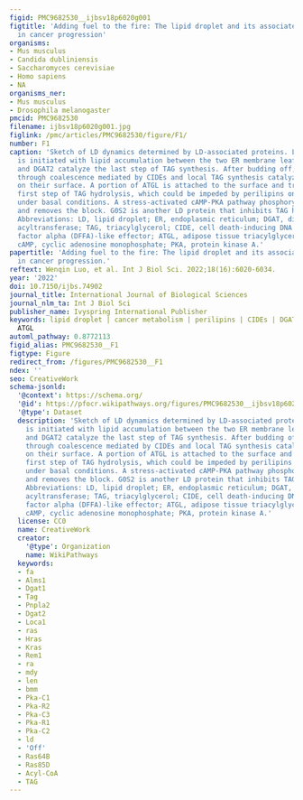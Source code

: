 ```yaml
---
figid: PMC9682530__ijbsv18p6020g001
figtitle: 'Adding fuel to the fire: The lipid droplet and its associated proteins
  in cancer progression'
organisms:
- Mus musculus
- Candida dubliniensis
- Saccharomyces cerevisiae
- Homo sapiens
- NA
organisms_ner:
- Mus musculus
- Drosophila melanogaster
pmcid: PMC9682530
filename: ijbsv18p6020g001.jpg
figlink: /pmc/articles/PMC9682530/figure/F1/
number: F1
caption: 'Sketch of LD dynamics determined by LD-associated proteins. LD biosynthesis
  is initiated with lipid accumulation between the two ER membrane leaflets. DGAT1
  and DGAT2 catalyze the last step of TAG synthesis. After budding off, LDs expand
  through coalescence mediated by CIDEs and local TAG synthesis catalyzed by DGAT2
  on their surface. A portion of ATGL is attached to the surface and triggers the
  first step of TAG hydrolysis, which could be impeded by perilipins on the LD surface
  under basal conditions. A stress-activated cAMP-PKA pathway phosphorylates perilipins
  and removes the block. G0S2 is another LD protein that inhibits TAG hydrolysis.
  Abbreviations: LD, lipid droplet; ER, endoplasmic reticulum; DGAT, diacylglycerol
  acyltransferase; TAG, triacylglycerol; CIDE, cell death-inducing DNA fragmentation
  factor alpha (DFFA)-like effector; ATGL, adipose tissue triacylglycerol lipase;
  cAMP, cyclic adenosine monophosphate; PKA, protein kinase A.'
papertitle: 'Adding fuel to the fire: The lipid droplet and its associated proteins
  in cancer progression.'
reftext: Wenqin Luo, et al. Int J Biol Sci. 2022;18(16):6020-6034.
year: '2022'
doi: 10.7150/ijbs.74902
journal_title: International Journal of Biological Sciences
journal_nlm_ta: Int J Biol Sci
publisher_name: Ivyspring International Publisher
keywords: lipid droplet | cancer metabolism | perilipins | CIDEs | DGAT1 | DGAT2 |
  ATGL
automl_pathway: 0.8772113
figid_alias: PMC9682530__F1
figtype: Figure
redirect_from: /figures/PMC9682530__F1
ndex: ''
seo: CreativeWork
schema-jsonld:
  '@context': https://schema.org/
  '@id': https://pfocr.wikipathways.org/figures/PMC9682530__ijbsv18p6020g001.html
  '@type': Dataset
  description: 'Sketch of LD dynamics determined by LD-associated proteins. LD biosynthesis
    is initiated with lipid accumulation between the two ER membrane leaflets. DGAT1
    and DGAT2 catalyze the last step of TAG synthesis. After budding off, LDs expand
    through coalescence mediated by CIDEs and local TAG synthesis catalyzed by DGAT2
    on their surface. A portion of ATGL is attached to the surface and triggers the
    first step of TAG hydrolysis, which could be impeded by perilipins on the LD surface
    under basal conditions. A stress-activated cAMP-PKA pathway phosphorylates perilipins
    and removes the block. G0S2 is another LD protein that inhibits TAG hydrolysis.
    Abbreviations: LD, lipid droplet; ER, endoplasmic reticulum; DGAT, diacylglycerol
    acyltransferase; TAG, triacylglycerol; CIDE, cell death-inducing DNA fragmentation
    factor alpha (DFFA)-like effector; ATGL, adipose tissue triacylglycerol lipase;
    cAMP, cyclic adenosine monophosphate; PKA, protein kinase A.'
  license: CC0
  name: CreativeWork
  creator:
    '@type': Organization
    name: WikiPathways
  keywords:
  - fa
  - Alms1
  - Dgat1
  - Tag
  - Pnpla2
  - Dgat2
  - Loca1
  - ras
  - Hras
  - Kras
  - Rem1
  - ra
  - mdy
  - len
  - bmm
  - Pka-C1
  - Pka-R2
  - Pka-C3
  - Pka-R1
  - Pka-C2
  - ld
  - 'Off'
  - Ras64B
  - Ras85D
  - Acyl-CoA
  - TAG
---
```

